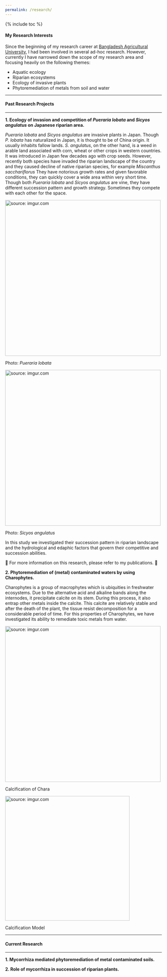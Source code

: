 ```yaml
---
permalink: /research/
---  
```


{% include toc %}

#### My Research Interests  
Since the beginning of my research career at [Bangladesh Agricultural University](https://www.bau.edu.bd/), I had been involved in several ad-hoc research. However, currently I have narrowed down the scope of my research area and focusing heavily on the following themes:
- Aquatic ecology
- Riparian ecosystems
- Ecology of invasive plants
- Phytoremediation of metals from soil and water   

----   

#### Past Research Projects  

----   

**1. Ecology of invasion and competition of *Pueraria lobata* and *Sicyos angulatus* on Japanese riparian area.**

*Pueraria lobata* and *Sicyos angulatus* are invasive plants in Japan. Though *P. lobata* has naturalized in Japan, it is thought to be of China origin. It usually inhabits fallow lands. *S. angulatus*, on the other hand, is a weed in arable land associated with corn, wheat or other crops in western countries.  It was introduced in Japan few decades ago with crop seeds. However, recently both species have invaded the riparian landscape of the country and they caused decline of native riparian species, for example *Miscanthus sacchariflorus* They have notorious growth rates and given favorable conditions, they can quickly cover a wide area within very short time.  Though both *Pueraria lobata* and *Sicyos angulatus* are vine, they have different succession pattern and growth strategy. Sometimes they compete with each other for the space.

<p align="left">
<a href="http://imgur.com/omh4qLO"><img src="http://i.imgur.com/omh4qLO.jpg" title="source: imgur.com" width='500'/></a>
</p>
<p>
<figcaption>Photo: <i>Pueraria lobata</i></figcaption>
</p>

<p align="left">
<a href="http://imgur.com/Mirvz8f"><img src="http://i.imgur.com/Mirvz8f.jpg" title="source: imgur.com" width='500'/></a>
</p>
<p>
<figcaption>Photo: <i>Sicyos angulatus</i></figcaption>
</p>

In this study we investigated their succession pattern in riparian landscape and the hydrological and edaphic factors that govern their competitive and succession abilities.

:pushpin: For more information on this research, please refer to my publications. :pushpin:

**2. Phytoremediation of (metal) contaminated waters by using Charophytes.**

Charophytes is a group of macrophytes which is ubiquities in freshwater ecosystems. Due to the alternative acid and alkaline bands along the internodes, it precipitate calcite on its stem. During this process, it also entrap other metals inside the calcite. This calcite are relatively stable and after the death of the plant, the tissue resist decomposition for a considerable period of time. For this properties of Charophytes, we have investigated its ability to remediate toxic metals from water.

<p align="left">
<a href="http://imgur.com/9aduMPI"><img src="http://i.imgur.com/9aduMPI.jpg" title="source: imgur.com" width='500'/></a>
</p>
<p>
<figcaption>Calcification of Chara</figcaption>
</p>

<p align="left">
<a href="http://imgur.com/QqPnESu"><img src="http://i.imgur.com/QqPnESu.png" title="source: imgur.com" width='400'/></a>
</p>
<p>
<figcaption>Calcification Model</figcaption>
</p>

----   

#### Current Research   

----   

**1. Mycorrhiza mediated phytoremediation of metal contaminated soils.**

**2. Role of mycorrhiza in succession of riparian plants.**
